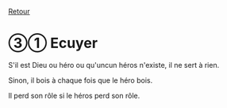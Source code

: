 [Retour](..)

# ③① Ecuyer
S'il est Dieu ou héro ou qu'uncun héros n'existe, il ne sert à rien.

Sinon, il bois à chaque fois que le héro bois.

Il perd son rôle si le héros perd son rôle.

